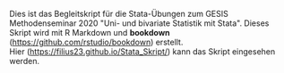 Dies ist das Begleitskript für die Stata-Übungen zum GESIS Methodenseminar 2020 "Uni- und bivariate Statistik mit Stata". Dieses Skript wird mit R Markdown und **bookdown** (https://github.com/rstudio/bookdown) erstellt.   
Hier (https://filius23.github.io/Stata_Skript/) kann das Skript eingesehen werden.

